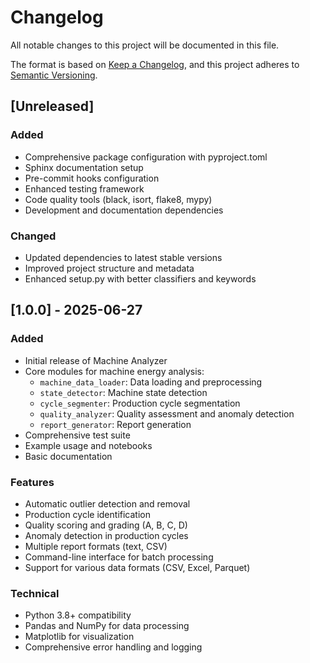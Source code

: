 # Changelog

All notable changes to this project will be documented in this file.

The format is based on [Keep a Changelog](https://keepachangelog.com/en/1.0.0/),
and this project adheres to [Semantic Versioning](https://semver.org/spec/v2.0.0.html).

## [Unreleased]

### Added
- Comprehensive package configuration with pyproject.toml
- Sphinx documentation setup
- Pre-commit hooks configuration
- Enhanced testing framework
- Code quality tools (black, isort, flake8, mypy)
- Development and documentation dependencies

### Changed
- Updated dependencies to latest stable versions
- Improved project structure and metadata
- Enhanced setup.py with better classifiers and keywords

## [1.0.0] - 2025-06-27

### Added
- Initial release of Machine Analyzer
- Core modules for machine energy analysis:
  - `machine_data_loader`: Data loading and preprocessing
  - `state_detector`: Machine state detection
  - `cycle_segmenter`: Production cycle segmentation
  - `quality_analyzer`: Quality assessment and anomaly detection
  - `report_generator`: Report generation
- Comprehensive test suite
- Example usage and notebooks
- Basic documentation

### Features
- Automatic outlier detection and removal
- Production cycle identification
- Quality scoring and grading (A, B, C, D)
- Anomaly detection in production cycles
- Multiple report formats (text, CSV)
- Command-line interface for batch processing
- Support for various data formats (CSV, Excel, Parquet)

### Technical
- Python 3.8+ compatibility
- Pandas and NumPy for data processing
- Matplotlib for visualization
- Comprehensive error handling and logging 